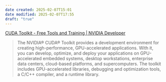```yaml
---
date created: 2025-02-07T15:01
date modified: 2025-02-07T17:55
draft: "true"
---
```


[CUDA Toolkit - Free Tools and Training | NVIDIA Developer](https://developer.nvidia.com/cuda-toolkit)

> The NVIDIA® CUDA® Toolkit provides a development environment for creating high-performance, GPU-accelerated applications. With it, you can develop, optimize, and deploy your applications on GPU-accelerated embedded systems, desktop workstations, enterprise data centers, cloud-based platforms, and supercomputers. The toolkit includes GPU-accelerated libraries, debugging and optimization tools, a C/C++ compiler, and a runtime library.

